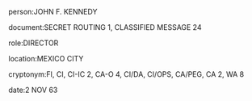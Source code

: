 person:JOHN F. KENNEDY

document:SECRET ROUTING 1, CLASSIFIED MESSAGE 24

role:DIRECTOR

location:MEXICO CITY

cryptonym:FI, CI, CI-IC 2, CA-O 4, CI/DA, CI/OPS, CA/PEG, CA 2, WA 8

date:2 NOV 63

